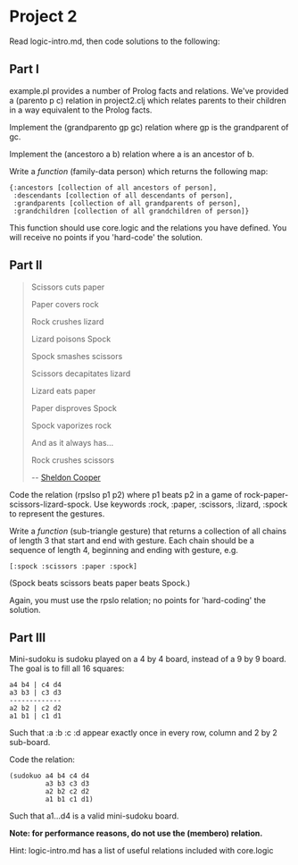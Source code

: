Project 2
=========

Read logic-intro.md, then code solutions to the following:

Part I
------

example.pl provides a number of Prolog facts and relations. We've provided a (parento p c) relation in project2.clj which relates parents to their children in a way equivalent to the Prolog facts.

Implement the (grandparento gp gc) relation where gp is the grandparent of gc.

Implement the (ancestoro a b) relation where a is an ancestor of b.

Write a *function* (family-data person) which returns the following map:

    {:ancestors [collection of all ancestors of person],
     :descendants [collection of all descendants of person],
     :grandparents [collection of all grandparents of person],
     :grandchildren [collection of all grandchildren of person]}

This function should use core.logic and the relations you have defined. You will receive no points if you 'hard-code' the solution.

Part II
-------

> Scissors cuts paper
>
> Paper covers rock
>
> Rock crushes lizard
>
> Lizard poisons Spock
>
> Spock smashes scissors
>
> Scissors decapitates lizard
>
> Lizard eats paper
>
> Paper disproves Spock
>
> Spock vaporizes rock
>
> And as it always has...
>
> Rock crushes scissors
> 
> -- [Sheldon Cooper](https://www.youtube.com/watch?v=cSLeBKT7-sM)

Code the relation (rpslso p1 p2) where p1 beats p2 in a game of rock-paper-scissors-lizard-spock. Use keywords :rock, :paper, :scissors, :lizard, :spock to represent the gestures.

Write a *function* (sub-triangle gesture) that returns a collection of all chains of length 3 that start and end with gesture. Each chain should be a sequence of length 4, beginning and ending with gesture, e.g.

    [:spock :scissors :paper :spock]
    
(Spock beats scissors beats paper beats Spock.)

Again, you must use the rpslo relation; no points for 'hard-coding' the solution.

Part III
--------

Mini-sudoku is sudoku played on a 4 by 4 board, instead of a 9 by 9 board. The goal is to fill all 16 squares:

    a4 b4 | c4 d4
    a3 b3 | c3 d3
    -------------
    a2 b2 | c2 d2
    a1 b1 | c1 d1

Such that :a :b :c :d appear exactly once in every row, column and 2 by 2 sub-board.

Code the relation:

    (sudokuo a4 b4 c4 d4
             a3 b3 c3 d3
             a2 b2 c2 d2
             a1 b1 c1 d1)
              
Such that a1...d4 is a valid mini-sudoku board.

**Note: for performance reasons, do not use the (membero) relation.**

Hint: logic-intro.md has a list of useful relations included with core.logic
